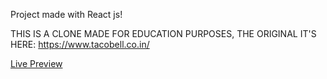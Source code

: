 Project made with React js!

THIS IS A CLONE MADE FOR EDUCATION PURPOSES, THE ORIGINAL IT'S HERE: https://www.tacobell.co.in/

<a href="https://argotenacius.github.io/Tacobell-clone/"> Live Preview </a>
